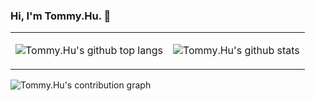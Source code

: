 ### Hi, I'm Tommy.Hu. 👋

<html><table style="margin-left: auto; margin-right: auto; border: none;"><tr><td style="border: none;">

![Tommy.Hu's github top langs](https://github-readme-stats.vercel.app/api/top-langs/?username=freedomdebug&show_icons=true&theme=radical&count_private=true&show_icons=true)
                
</td><td style="border: none;">

![Tommy.Hu's github stats](https://github-readme-stats.vercel.app/api?username=freedomdebug&show_icons=true&theme=radical&count_private=true&show_icons=true)
                
</td></tr></table></html>




![Tommy.Hu's contribution graph](https://activity-graph.herokuapp.com/graph?username=freedomdebug&theme=redical)
